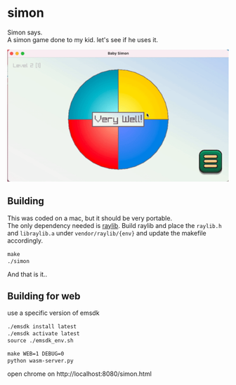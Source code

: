 # simon
Simon says.  
A simon game done to my kid. let's see if he uses it.

![Simon](https://github.com/RuiVarela/simon/raw/master/demo.gif)

## Building
This was coded on a mac, but it should be very portable.   
The only dependency needed is [raylib](https://www.raylib.com/). 
Build raylib and place the `raylib.h` and `libraylib.a` under `vendor/raylib/{env}` and update the makefile accordingly.   

```
make
./simon
```
And that is it..

## Building for web   

use a specific version of emsdk
```
./emsdk install latest
./emsdk activate latest
source ./emsdk_env.sh
```

```
make WEB=1 DEBUG=0
python wasm-server.py
```
open chrome on http://localhost:8080/simon.html


